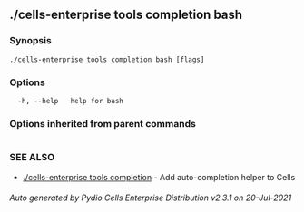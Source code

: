 ## ./cells-enterprise tools completion bash



### Synopsis



```
./cells-enterprise tools completion bash [flags]
```

### Options

```
  -h, --help   help for bash
```

### Options inherited from parent commands

```
```

### SEE ALSO

* [./cells-enterprise tools completion](./cells-enterprise-tools-completion)	 - Add auto-completion helper to Cells

###### Auto generated by Pydio Cells Enterprise Distribution v2.3.1 on 20-Jul-2021
